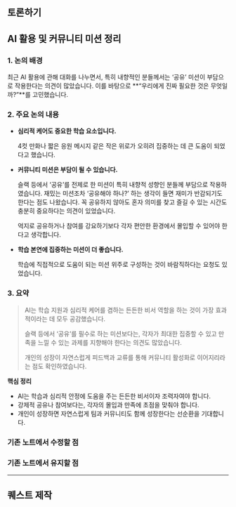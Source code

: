 ## 토론하기
## AI 활용 및 커뮤니티 미션 정리

### 1. 논의 배경

최근 AI 활용에 관해 대화를 나누면서, 특히 내향적인 분들께서는 ‘공유’ 미션이 부담으로 작용한다는 의견이 많았습니다. 이를 바탕으로 **“우리에게 진짜 필요한 것은 무엇일까?”**를 고민했습니다.

### 2. 주요 논의 내용

- **심리적 케어도 중요한 학습 요소입니다.**
    
    4컷 만화나 짧은 응원 메시지 같은 작은 위로가 오히려 집중하는 데 큰 도움이 되었다고 했습니다.
    
- **커뮤니티 미션은 부담이 될 수 있습니다.**
    
    슬랙 등에서 ‘공유’를 전제로 한 미션이 특히 내향적 성향인 분들께 부담으로 작용하였습니다. 재밌는 미션조차 ‘공유해야 하나?’ 하는 생각이 들면 재미가 반감되기도 한다는 점도 나왔습니다.  꼭 공유하지 않아도 혼자 의미를 찾고 즐길 수 있는 시간도 충분히 중요하다는 의견이 있었습니다.
    
    억지로 공유하거나 참여를 강요하기보다 각자 편안한 환경에서 몰입할 수 있어야 한다고 생각합니다.
    
- **학습 본연에 집중하는 미션이 더 좋습니다.**
    
    학습에 직접적으로 도움이 되는 미션 위주로 구성하는 것이 바람직하다는 요청도 있었습니다.
    

### 3. 요약

> AI는 학습 지원과 심리적 케어를 겸하는 든든한 비서 역할을 하는 것이 가장 효과적이라는 데 모두 공감했습니다.
> 
> 
> 슬랙 등에서 ‘공유’를 필수로 하는 미션보다는, 각자가 최대한 집중할 수 있고 만족을 느낄 수 있는 과제를 지향해야 한다는 의견도 많았습니다.
> 
> 개인의 성장이 자연스럽게 피드백과 교류를 통해 커뮤니티 활성화로 이어지리라는 점도 확인하였습니다.
> 

**핵심 정리**

- AI는 학습과 심리적 안정에 도움을 주는 든든한 비서이자 조력자여야 합니다.
- 강제적 공유나 참여보다는, 각자의 몰입과 만족에 초점을 맞춰야 합니다.
- 개인이 성장하면 자연스럽게 팀과 커뮤니티도 함께 성장한다는 선순환을 기대합니다.


### 기존 노트에서 수정할 점

### 기존 노트에서 유지할 점



---
## 퀘스트 제작
